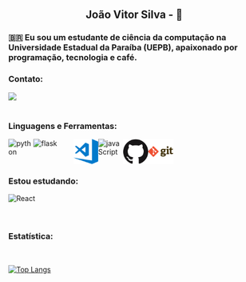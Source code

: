 <div align="center">
  <h2>João Vitor Silva - 👋</h2>
</div>

### 🇧🇷 Eu sou um estudante de ciência da computação na Universidade Estadual da Paraíba (UEPB), apaixonado por programação, tecnologia e café.
<!-- 
### 🇬🇧 I am a computer science student at the State University of Paraíba (UEPB), and a future Data Scientist, passionate about programming, technology and coffee. -->


### Contato:

[<img align="left"  width="50px" src="https://w7.pngwing.com/pngs/273/291/png-transparent-linkedin-logo-blue-diagram-angle-area-linkedin-blue-angle-text-thumbnail.png" />](https://www.linkedin.com/in/jo%C3%A3o-vitor-barbosa-b04118197/)

<br />
<br />


### Linguagens e Ferramentas:

<img align="left" alt="python" width="50px" src="https://cdn3.iconfinder.com/data/icons/logos-and-brands-adobe/512/267_Python-512.png" />

<img align="left" alt="flask" width="80px" src="https://miro.medium.com/max/438/1*0G5zu7CnXdMT9pGbYUTQLQ.png" />

<img align="left" alt="visual studio code" width="50px" src="https://raw.githubusercontent.com/github/explore/80688e429a7d4ef2fca1e82350fe8e3517d3494d/topics/visual-studio-code/visual-studio-code.png" />

<img align="left" alt="javaScript" src="https://cdn.iconscout.com/icon/free/png-256/javascript-2752148-2284965.png" width="50px">

<!-- [<img align="left" alt="Scikit-learn" width="40px" src="https://upload.wikimedia.org/wikipedia/commons/0/05/Scikit_learn_logo_small.svg" />](https://scikit-learn.org/stable/) -->

<!-- <img align="left" alt="Azure" width="26px" src="https://www.parkmycloud.com/wp-content/uploads/2018/02/Azure_.png" />

<img align="left" alt="AWS" width="26px" src="https://cdn.jsdelivr.net/npm/simple-icons@3.4.0/icons/amazonaws.svg" />

<img align="left" alt="SQLServer" width="26px" src="https://img.icons8.com/color/2x/microsoft-sql-server.png" /> -->

<!-- <img align="left" alt="Pandas" width="26px" src="https://cdn.jsdelivr.net/npm/simple-icons@3.4.0/icons/pandas.svg" /> -->

<!-- <img align="left" alt="Pytorch" width="26px" src="https://cdn.jsdelivr.net/npm/simple-icons@3.4.0/icons/pytorch.svg" /> -->

<img align="left" alt="GitHub" width="50px" src="https://raw.githubusercontent.com/github/explore/78df643247d429f6cc873026c0622819ad797942/topics/github/github.png" />

<img align="left" alt="Git" width="50px" src="https://raw.githubusercontent.com/github/explore/80688e429a7d4ef2fca1e82350fe8e3517d3494d/topics/git/git.png" />

<!-- <img align="left" alt="Colab" width="26px" src="https://colab.research.google.com/img/colab_favicon.ico" /> -->

<!-- <img align="left" alt="Colab" width="26px" src="https://encrypted-tbn0.gstatic.com/images?q=tbn:ANd9GcRxDInR8iy2veWGceMDFC4yuh3ykxsMXt7kCwggq_Hn3lKyHSvtIaZbujbcd56sfdiDYOs&usqp=CAU" /> -->


<br />
<br />
<br />

### Estou estudando:

<!-- <img align="left" alt="João's Github Stats" src="https://github-readme-stats.vercel.app/api?username=joaoo-vittor&show_icons=true&hide_border=true&theme=dark" /> -->


<img align="left" alt="React" src="https://www.luiztools.com.br/wp-content/uploads/2020/06/reactJS.png" width="100px">

<br />
<br />
<br />
<!-- 
<br />
<br />
<br />
<br />
<br />
<br /> -->

### Estatística:

<br />

[![Top Langs](https://github-readme-stats.vercel.app/api/top-langs/?username=joaoo-vittor&layout=compact&show_icons=true&hide_border=true&theme=dark)](https://github.com/anuraghazra/github-readme-stats)


